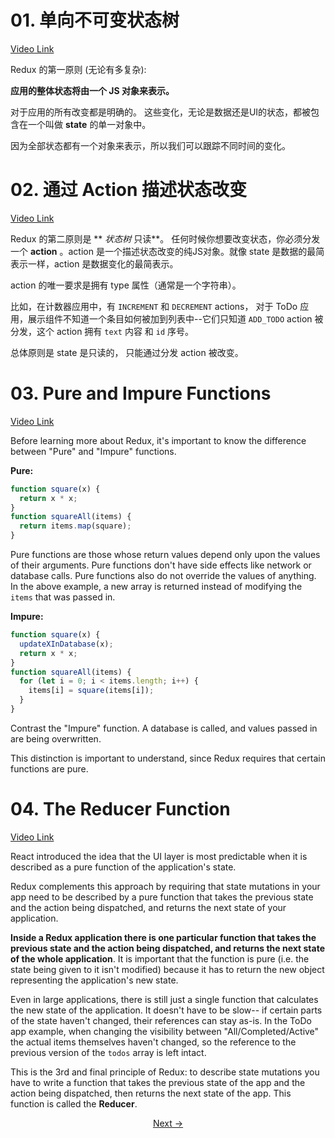 # 01. 单向不可变状态树
[Video Link](https://egghead.io/lessons/javascript-redux-the-single-immutable-state-tree?series=getting-started-with-redux)

Redux 的第一原则 (无论有多复杂):

**应用的整体状态将由一个 JS 对象来表示。**

对于应用的所有改变都是明确的。
这些变化，无论是数据还是UI的状态，都被包含在一个叫做 **state** 的单一对象中。

因为全部状态都有一个对象来表示，所以我们可以跟踪不同时间的变化。

# 02. 通过 Action 描述状态改变
[Video Link](https://egghead.io/lessons/javascript-redux-describing-state-changes-with-actions?series=getting-started-with-redux)

Redux 的第二原则是 ** *状态树* 只读**。
任何时候你想要改变状态，你必须分发一个 **action** 。action 是一个描述状态改变的纯JS对象。就像 state 是数据的最简表示一样，action 是数据变化的最简表示。

action 的唯一要求是拥有 type 属性（通常是一个字符串）。

比如，在计数器应用中，有 `INCREMENT` 和 `DECREMENT` actions， 对于 ToDo 应用，展示组件不知道一个条目如何被加到列表中--它们只知道 `ADD_TODO` action 被分发，这个 action 拥有 `text` 内容 和 `id` 序号。 

总体原则是 state 是只读的， 只能通过分发 action 被改变。

# 03. Pure and Impure Functions
[Video Link](https://egghead.io/lessons/javascript-redux-pure-and-impure-functions)

Before learning more about Redux, it's important to know the difference between "Pure" and "Impure" functions.

**Pure:**
```JavaScript
function square(x) {
  return x * x;
}
function squareAll(items) {
  return items.map(square);
}
```
Pure functions are those whose return values depend only upon the values of their arguments. Pure functions don't have side effects like network or database calls. Pure functions also do not override the values of anything. In the above example, a new array is returned instead of modifying the `items` that was passed in.

**Impure:**
```JavaScript
function square(x) {
  updateXInDatabase(x);
  return x * x;
}
function squareAll(items) {
  for (let i = 0; i < items.length; i++) {
    items[i] = square(items[i]);
  }
}
```
Contrast the "Impure" function. A database is called, and values passed in are being overwritten.

This distinction is important to understand, since Redux requires that certain functions are pure.

# 04. The Reducer Function
[Video Link](https://egghead.io/lessons/javascript-redux-the-reducer-function)

React introduced the idea that the UI layer is most predictable when it is described as a pure function of the application's state.

Redux complements this approach by requiring that state mutations in your app need to be described by a pure function that takes the previous state and the action being dispatched, and returns the next state of your application.

**Inside a Redux application there is one particular function that takes the previous state and the action being dispatched, and returns the next state of the whole application**. It is important that the function is pure (i.e. the state being given to it isn't modified) because it has to return the new object representing the application's new state.

Even in large applications, there is still just a single function that calculates the new state of the application. It doesn't have to be slow-- if certain parts of the state haven't changed, their references can stay as-is. In the ToDo app example, when changing the visibility between "All/Completed/Active" the actual items themselves haven't changed, so the reference to the previous version of the `todos` array is left intact.

This is the 3rd and final principle of Redux: to describe state mutations you have to write a function that takes the previous state of the app and the action being dispatched, then returns the next state of the app. This function is called the **Reducer**.


<p align="center">
<a href="./02-Reducer_and_Store.md">Next -></a>
</p>

